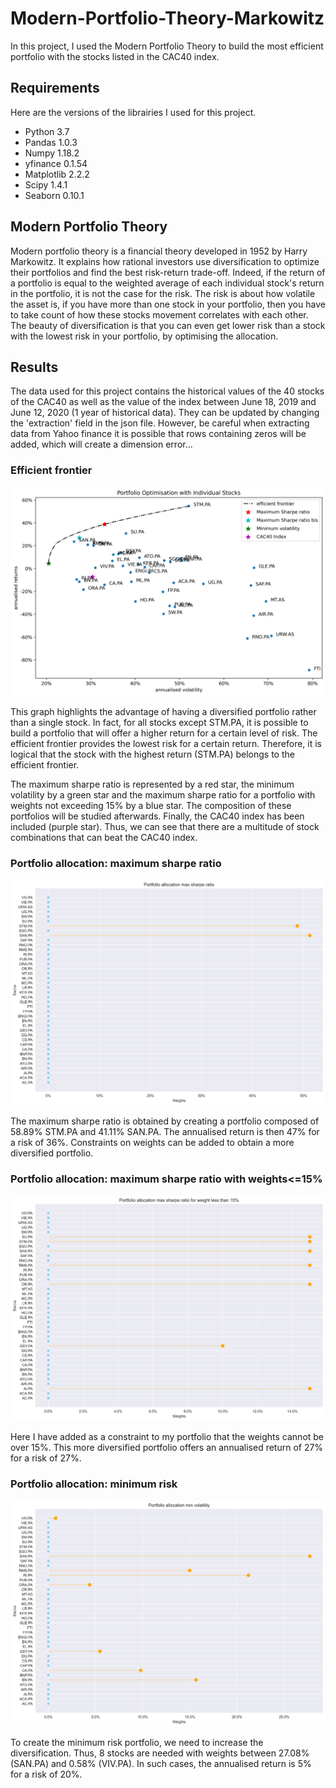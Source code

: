 # Modern-Portfolio-Theory-Markowitz
In this project, I used the Modern Portfolio Theory to build the most efficient portfolio with the stocks listed in the CAC40 index.

## Requirements
Here are the versions of the librairies I used for this project.

* Python 3.7
* Pandas 1.0.3
* Numpy 1.18.2
* yfinance 0.1.54
* Matplotlib 2.2.2
* Scipy 1.4.1
* Seaborn 0.10.1

## Modern Portfolio Theory

Modern portfolio theory is a financial theory developed in 1952 by Harry Markowitz. It explains how rational investors use diversification to optimize their portfolios and find the best risk-return trade-off. Indeed, if the return of a portfolio is equal to the weighted average of each individual stock's return in the portfolio, it is not the case for the risk. The risk is about how volatile the asset is, if you have more than one stock in your portfolio, then you have to take count of how these stocks movement correlates with each other. The beauty of diversification is that you can even get lower risk than a stock with the lowest risk in your portfolio, by optimising the allocation.

## Results

The data used for this project contains the historical values of the 40 stocks of the CAC40 as well as the value of the index between June 18, 2019 and June 12, 2020 (1 year of historical data). They can be updated by changing the 'extraction' field in the json file. However, be careful when extracting data from Yahoo finance it is possible that rows containing zeros will be added, which will create a dimension error...

### Efficient frontier

![alt text](https://github.com/thomascancel/Modern-Portfolio-Theory-Markowitz/blob/master/results/Portfolio_Optimisation_of_the_CAC40_stocks.png?raw=true)

This graph highlights the advantage of having a diversified portfolio rather than a single stock. In fact, for all stocks except STM.PA, it is possible to build a portfolio that will offer a higher return for a certain level of risk. The efficient frontier provides the lowest risk for a certain return. Therefore, it is logical that the stock with the highest return (STM.PA) belongs to the efficient frontier. 

The maximum sharpe ratio is represented by a red star, the minimum volatility by a green star and the maximum sharpe ratio for a portfolio with weights not exceeding 15% by a blue star. The composition of these portfolios will be studied afterwards. Finally, the CAC40 index has been included (purple star). Thus, we can see that there are a multitude of stock combinations that can beat the CAC40 index.

### Portfolio allocation: maximum sharpe ratio

![alt text](https://github.com/thomascancel/Modern-Portfolio-Theory-Markowitz/blob/master/results/max_sharpe_allocation.png?raw=true)

The maximum sharpe ratio is obtained by creating a portfolio composed of 58.89% STM.PA and 41.11% SAN.PA. The annualised return is then 47% for a risk of 36%. Constraints on weights can be added to obtain a more diversified portfolio.

### Portfolio allocation: maximum sharpe ratio with weights<=15% 

![alt text](https://github.com/thomascancel/Modern-Portfolio-Theory-Markowitz/blob/master/results/max_sharpe_allocation_bis.png?raw=true)

Here I have added as a constraint to my portfolio that the weights cannot be over 15%. This more diversified portfolio offers an annualised return of 27% for a risk of 27%.

### Portfolio allocation: minimum risk

![alt text](https://github.com/thomascancel/Modern-Portfolio-Theory-Markowitz/blob/master/results/min_vol_allocation.png?raw=true)

To create the minimum risk portfolio, we need to increase the diversification. Thus, 8 stocks are needed with weights between 27.08% (SAN.PA) and 0.58% (VIV.PA). In such cases, the annualised return is 5% for a risk of 20%.
